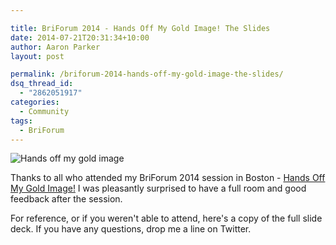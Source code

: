 ```yaml
---

title: BriForum 2014 - Hands Off My Gold Image! The Slides
date: 2014-07-21T20:31:34+10:00
author: Aaron Parker
layout: post

permalink: /briforum-2014-hands-off-my-gold-image-the-slides/
dsq_thread_id:
  - "2862051917"
categories:
  - Community
tags:
  - BriForum
---
```

![Hands off my gold image]({{site.baseurl}}/media/2014/07/BriForum-2014-Hands-off-my-gold-image.png)

Thanks to all who attended my BriForum 2014 session in Boston - [Hands Off My Gold Image!](http://briforum.com/US/sessions.html#gold) I was pleasantly surprised to have a full room and good feedback after the session.

For reference, or if you weren't able to attend, here's a copy of the full slide deck. If you have any questions, drop me a line on Twitter.
